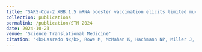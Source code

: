 ```yaml
---
title: "SARS-CoV-2 XBB.1.5 mRNA booster vaccination elicits limited mucosal immunity"
collection: publications
permalink: /publication/STM 2024
date: 2024-10-23
venue: 'Science Translational Medicine'
citation: '<b>Lasrado N</b>, Rowe M, McMahan K, Hachmann NP, Miller J, Jacob-Dolan C, Liu J, Verrette B, Gotthardt KA, Ty DM, Pereira J, Mazurek CR, Hoyt A, Collier AY, Barouch DH. 2024. SARS-CoV-2 XBB.1.5 mRNA booster vaccination elicits limited mucosal immunity. Sci Transl Med. <a href="https://www.science.org/doi/abs/10.1126/scitranslmed.adp8920">https://www.science.org/doi/abs/10.1126/scitranslmed.adp8920</a>'
---
```

